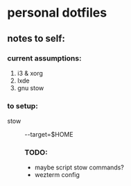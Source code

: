 # personal dotfiles

## notes to self:

### current assumptions:
1. i3 & xorg
2. lxde
3. gnu stow


### to setup:

stow <dir> --target=$HOME

### TODO:
* maybe script stow commands? 
* wezterm config

